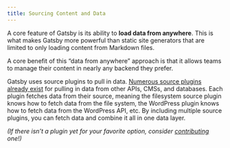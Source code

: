 ```yaml
---
title: Sourcing Content and Data
---
```


A core feature of Gatsby is its ability to **load data from anywhere**. This is what makes Gatsby more powerful than static site generators that are limited to only loading content from Markdown files.

A core benefit of this “data from anywhere” approach is that it allows teams to manage their content in nearly any backend they prefer.

Gatsby uses source plugins to pull in data. [Numerous source plugins already exist](/plugins/?=gatsby-source) for pulling in data from other APIs, CMSs, and databases. Each plugin fetches data from their source, meaning the filesystem source plugin knows how to fetch data from the file system, the WordPress plugin knows how to fetch data from the WordPress API, etc. By including multiple source plugins, you can fetch data and combine it all in one data layer.

_(If there isn’t a plugin yet for your favorite option, consider [contributing](/docs/creating-plugins) one!)_

<GuideList slug={props.slug} />
